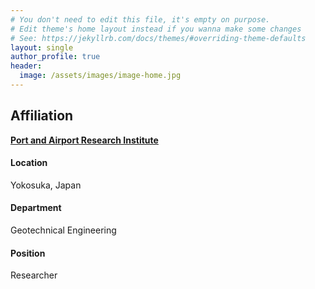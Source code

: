 ```yaml
---
# You don't need to edit this file, it's empty on purpose.
# Edit theme's home layout instead if you wanna make some changes
# See: https://jekyllrb.com/docs/themes/#overriding-theme-defaults
layout: single
author_profile: true
header:
  image: /assets/images/image-home.jpg
---
```


## Affiliation

**[Port and Airport Research Institute](https://www.pari.go.jp/en/)**

#### Location

Yokosuka, Japan

#### Department

Geotechnical Engineering

#### Position

Researcher
